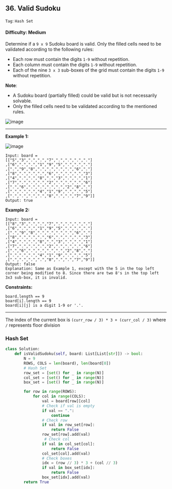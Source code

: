 ## 36. Valid Sudoku

```Tag```: ```Hash Set```

#### Difficulty: Medium

Determine if a ```9 x 9``` Sudoku board is valid. Only the filled cells need to be validated according to the following rules:

- Each row must contain the digits ```1-9``` without repetition.
- Each column must contain the digits ```1-9``` without repetition.
- Each of the nine ```3 x 3``` sub-boxes of the grid must contain the digits ```1-9``` without repetition.

__Note__:

- A Sudoku board (partially filled) could be valid but is not necessarily solvable.
- Only the filled cells need to be validated according to the mentioned rules.

![image](https://user-images.githubusercontent.com/35042430/213787919-1975b293-c89b-4393-af07-511c9e5c8a18.png)

---

__Example 1:__

![image](https://upload.wikimedia.org/wikipedia/commons/thumb/f/ff/Sudoku-by-L2G-20050714.svg/250px-Sudoku-by-L2G-20050714.svg.png)
```
Input: board = 
[["5","3",".",".","7",".",".",".","."]
,["6",".",".","1","9","5",".",".","."]
,[".","9","8",".",".",".",".","6","."]
,["8",".",".",".","6",".",".",".","3"]
,["4",".",".","8",".","3",".",".","1"]
,["7",".",".",".","2",".",".",".","6"]
,[".","6",".",".",".",".","2","8","."]
,[".",".",".","4","1","9",".",".","5"]
,[".",".",".",".","8",".",".","7","9"]]
Output: true
```

__Example 2:__
```
Input: board = 
[["8","3",".",".","7",".",".",".","."]
,["6",".",".","1","9","5",".",".","."]
,[".","9","8",".",".",".",".","6","."]
,["8",".",".",".","6",".",".",".","3"]
,["4",".",".","8",".","3",".",".","1"]
,["7",".",".",".","2",".",".",".","6"]
,[".","6",".",".",".",".","2","8","."]
,[".",".",".","4","1","9",".",".","5"]
,[".",".",".",".","8",".",".","7","9"]]
Output: false
Explanation: Same as Example 1, except with the 5 in the top left corner being modified to 8. Since there are two 8's in the top left 3x3 sub-box, it is invalid.
```

__Constraints:__
```
board.length == 9
board[i].length == 9
board[i][j] is a digit 1-9 or '.'.
```

---

The index of the current box is ```(curr_row / 3) * 3 + (curr_col / 3)``` where ```/``` represents floor division

### Hash Set

```Python
class Solution:
    def isValidSudoku(self, board: List[List[str]]) -> bool:
        N = 9
        ROWS, COLS = len(board), len(board[0])
        # Hash Set
        row_set = [set() for _ in range(N)]
        col_set = [set() for _ in range(N)]
        box_set = [set() for _ in range(N)]

        for row in range(ROWS):
            for col in range(COLS):
                val = board[row][col]
                # Check if val is empty
                if val == ".":
                    continue
                # Check row
                if val in row_set[row]:
                    return False
                row_set[row].add(val)          
                 # Check col
                if val in col_set[col]:
                    return False
                col_set[col].add(val)
                # Check boxes
                idx = (row // 3) * 3 + (col // 3)
                if val in box_set[idx]:
                    return False
                box_set[idx].add(val)
        return True
```


